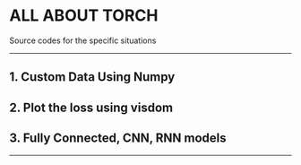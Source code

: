 # ALL ABOUT TORCH

Source codes for the specific situations

---

## 1. Custom Data Using Numpy
## 2. Plot the loss using visdom
## 3. Fully Connected, CNN, RNN models

---
